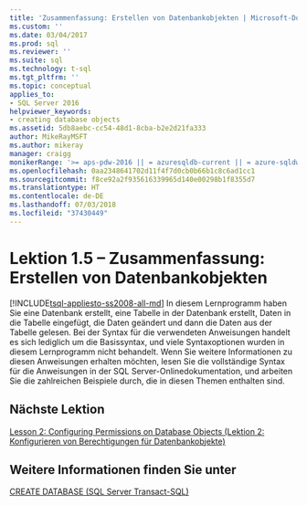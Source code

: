```yaml
---
title: 'Zusammenfassung: Erstellen von Datenbankobjekten | Microsoft-Dokumentation'
ms.custom: ''
ms.date: 03/04/2017
ms.prod: sql
ms.reviewer: ''
ms.suite: sql
ms.technology: t-sql
ms.tgt_pltfrm: ''
ms.topic: conceptual
applies_to:
- SQL Server 2016
helpviewer_keywords:
- creating database objects
ms.assetid: 5db8aebc-cc54-48d1-8cba-b2e2d21fa333
author: MikeRayMSFT
ms.author: mikeray
manager: craigg
monikerRange: '>= aps-pdw-2016 || = azuresqldb-current || = azure-sqldw-latest || >= sql-server-2016 || = sqlallproducts-allversions'
ms.openlocfilehash: 0aa2348641702d11f4f7d0cb0b66b1c8c6ad1cc1
ms.sourcegitcommit: f8ce92a2f935616339965d140e00298b1f8355d7
ms.translationtype: HT
ms.contentlocale: de-DE
ms.lasthandoff: 07/03/2018
ms.locfileid: "37430449"
---
```

# <a name="lesson-1-5---summary---creating-database-objects"></a>Lektion 1.5 – Zusammenfassung: Erstellen von Datenbankobjekten
[!INCLUDE[tsql-appliesto-ss2008-all-md](../includes/tsql-appliesto-ss2008-all-md.md)]
In diesem Lernprogramm haben Sie eine Datenbank erstellt, eine Tabelle in der Datenbank erstellt, Daten in die Tabelle eingefügt, die Daten geändert und dann die Daten aus der Tabelle gelesen. Bei der Syntax für die verwendeten Anweisungen handelt es sich lediglich um die Basissyntax, und viele Syntaxoptionen wurden in diesem Lernprogramm nicht behandelt. Wenn Sie weitere Informationen zu diesen Anweisungen erhalten möchten, lesen Sie die vollständige Syntax für die Anweisungen in der SQL Server-Onlinedokumentation, und arbeiten Sie die zahlreichen Beispiele durch, die in diesen Themen enthalten sind.  
  
## <a name="next-lesson"></a>Nächste Lektion  
[Lesson 2: Configuring Permissions on Database Objects (Lektion 2: Konfigurieren von Berechtigungen für Datenbankobjekte)](../t-sql/lesson-2-configuring-permissions-on-database-objects.md)  
  
## <a name="see-also"></a>Weitere Informationen finden Sie unter  
[CREATE DATABASE &#40;SQL Server Transact-SQL&#41;](../t-sql/statements/create-database-sql-server-transact-sql.md)  
  
  
  
